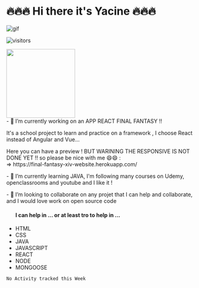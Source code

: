 ### <h1>🔥🔥🔥 Hi there it's Yacine 🔥🔥🔥</h1>

<img src="https://thumbs.gfycat.com/MeatyUnhappyDowitcher-max-1mb.gif" alt="gif"/>

![visitors](https://visitor-badge.glitch.me/badge?page_id=yacine-21.)

<img height="180em" src="https://github-readme-stats.vercel.app/api?username=yacine-21&show_icons=true&hide_border=true&count_private=true&include_all_commits=true" />


<div>
      - 🔭 I’m currently working on an APP REACT FINAL FANTASY !!
      <p>It's a school project to learn and practice on a framework , I choose React instead of Angular and Vue...<p/>
            Here you can have a preview ! BUT WARINING THE RESPONSIVE IS NOT DONE YET !! so please be nice with me 😄😄  : </br>
                => https://final-fantasy-xiv-website.herokuapp.com/
</div>
<div>
      <p>- 🌱 I’m currently learning JAVA, I'm following many courses on Udemy, openclassrooms and youtube and I like it !</p>      
</div>

<div>
      <p>- 👯 I’m looking to collaborate on any projet that I can help and collaborate, and I would love work on open source code</p>
      <ul>
            <h4>I can help in ... or at least tro to help in ...  </h4>
                  <li>HTML</li>
                  <li>CSS</li>
                  <li>JAVA</li>
                  <li>JAVASCRIPT</li>
                  <li>REACT</li>
                  <li>NODE</li>
                  <li>MONGOOSE</li>
      </ul>
</div>



<!--START_SECTION:waka-->
```text
No Activity tracked this Week
```
<!--END_SECTION:waka-->

<!--
**yacine-21/yacine-21** is a ✨ _special_ ✨ repository because its `README.md` (this file) appears on your GitHub profile.

Here are some ideas to get you started:

- 🔭 I’m currently working on ...
- 🌱 I’m currently learning ...
- 👯 I’m looking to collaborate on ...
- 🤔 I’m looking for help with ...
- 💬 Ask me about ...
- 📫 How to reach me: ...
- 😄 Pronouns: ...
- ⚡ Fun fact: ...
-->
